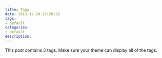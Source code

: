 ```yaml
---
title: Tags
date: 2013-12-24 23:29:53
tags:
- default
categories:
- default
description:
---
```


This post contains 3 tags. Make sure your theme can display all of the tags.
